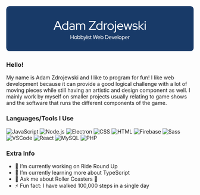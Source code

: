 <div align="center"><img src="header.png" /></div>

### Hello!
My name is Adam Zdrojewski and I like to program for fun!  I like web development because it can provide a good logical challenge with a lot of moving pieces while still having an artistic and design component as well.  I mainly work by myself on smaller projects usually relating to game shows and the software that runs the different components of the game.

### Languages/Tools I Use
![JavaScript](https://img.shields.io/badge/JavaScript-323330?style=for-the-badge&logo=javascript&logoColor=F7DF1E)
![Node.js](https://img.shields.io/badge/Node%20js-339933?style=for-the-badge&logo=nodedotjs&logoColor=white)
![Electron](https://img.shields.io/badge/Electron-2B2E3A?style=for-the-badge&logo=electron&logoColor=9FEAF9)
![CSS](https://img.shields.io/badge/CSS3-1572B6?style=for-the-badge&logo=css3&logoColor=white)
![HTML](https://img.shields.io/badge/HTML5-E34F26?style=for-the-badge&logo=html5&logoColor=white)
![Firebase](https://img.shields.io/badge/firebase-ffca28?style=for-the-badge&logo=firebase&logoColor=black)
![Sass](https://img.shields.io/badge/Sass-CC6699?style=for-the-badge&logo=sass&logoColor=white)
![VSCode](https://img.shields.io/badge/VSCode-0078D4?style=for-the-badge&logo=visual%20studio%20code&logoColor=white)
![React](https://img.shields.io/badge/React-20232A?style=for-the-badge&logo=react&logoColor=61DAFB)
![MySQL](https://img.shields.io/badge/MySQL-005C84?style=for-the-badge&logo=mysql&logoColor=white)
![PHP](https://img.shields.io/badge/PHP-777BB4?style=for-the-badge&logo=php&logoColor=white)

### Extra Info
- 🔭 I’m currently working on Ride Round Up
- 🌱 I’m currently learning more about TypeScript
- 💬 Ask me about Roller Coasters 🎢
- ⚡ Fun fact: I have walked 100,000 steps in a single day
